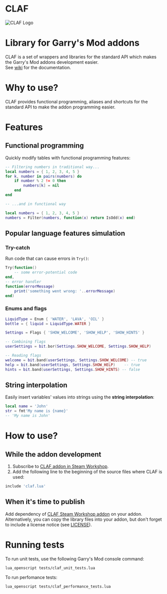 # CLAF
![CLAF Logo](logos/logo-250x250.png)
# Library for Garry's Mod addons

CLAF is a set of wrappers and libraries for the standard API which makes the Garry's Mod addons development easier.  
See [wiki](https://github.com/javabird25/gmod-claf/wiki) for the documentation.

# Why to use?
CLAF provides functional programming, aliases and shortcuts for the standard API to make the addon programming easier.

# Features
## Functional programming
Quickly modify tables with functional programming features:

```lua
-- Filtering numbers in traditional way...
local numbers = { 1, 2, 3, 4, 5 }
for k, number in pairs(numbers) do
    if number % 2 != 0 then
        numbers[k] = nil
    end
end

-- ...and in functional way

local numbers = { 1, 2, 3, 4, 5 }
numbers = Filter(numbers, function(x) return IsOdd(x) end)
```

## Popular language features simulation
### Try-catch
Run code that can cause errors in `Try()`:

```lua
Try(function()
    -- some error-potential code
end,
-- error handler
function(errorMessage)
    print('something went wrong: '..errorMessage)
end)
```

### Enums and flags
```lua
LiquidType = Enum { 'WATER', 'LAVA', 'OIL' }
bottle = { liquid = LiquidType.WATER }
```

```lua
Settings = Flags { 'SHOW_WELCOME', 'SHOW_HELP', 'SHOW_HINTS' }

-- Combining flags
userSettings = bit.bor(Settings.SHOW_WELCOME, Settings.SHOW_HELP)

-- Reading flags
welcome = bit.band(userSettings, Settings.SHOW_WELCOME) -- true
help = bit.band(userSettings, Settings.SHOW_HELP)    -- true
hints = bit.band(userSettings, Settings.SHOW_HINTS) -- false
```

## String interpolation
Easily insert variables' values into strings using the **string interpolation**:
```lua
local name = 'John'
str = fmt'My name is {name}'
-- 'My name is John'
```

# How to use?
## While the addon development
1. Subscribe to [CLAF addon in Steam Workshop](http://steamcommunity.com/sharedfiles/filedetails/?id=1302107512).
2. Add the following line to the beginning of the source files where CLAF is used:
```lua
include 'claf.lua'
```

## When it's time to publish
Add dependency of [CLAF Steam Workshop addon](http://steamcommunity.com/sharedfiles/filedetails/?id=1302107512) on your addon.
Alternatively, you can copy the library files into your addon, but don't forget to include a license notice (see [LICENSE](LICENSE)).

# Running tests

To run unit tests, use the following Garry's Mod console command:
```
lua_openscript tests/claf_unit_tests.lua
```

To run perfomance tests:
```
lua_openscript tests/claf_performance_tests.lua
```
